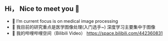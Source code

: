 ## Hi， Nice to meet you 👋
- 🔭 I’m current focus is on medical image processing  
- 🧡 我目前的研究重点是医学图像处理(入门选手~) 深度学习主要集中于图像  
- 📯 我的哔哩哔哩空间（Bilibili Video） https://space.bilibili.com/442360831


